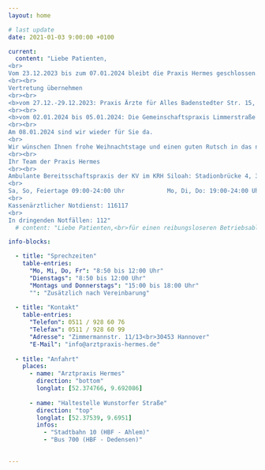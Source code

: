 ```yaml
---
layout: home 

# last update
date: 2021-01-03 9:00:00 +0100

current:
  content: "Liebe Patienten,
<br>
Vom 23.12.2023 bis zum 07.01.2024 bleibt die Praxis Hermes geschlossen.
<br><br>
Vertretung übernehmen
<br><br>
<b>vom 27.12.-29.12.2023: Praxis Ärzte für Alles Badenstedter Str. 15, 0511/440974 und die Praxis Lautenschlager, Lindener Marktplatz 2, 0511/3949970</b>
<br><br>
<b>vom 02.01.2024 bis 05.01.2024: Die Gemeinschaftspraxis Limmerstraße 78, 0511/31010080 und die Praxis Lautenschlager, Lindener Marktplatz 2, 0511/3949970</b>
<br><br>
Am 08.01.2024 sind wir wieder für Sie da.
<br>
Wir wünschen Ihnen frohe Weihnachtstage und einen guten Rutsch in das neue Jahr!
<br><br>
Ihr Team der Praxis Hermes
<br><br>
Ambulante Bereitsschaftspraxis der KV im KRH Siloah: Stadionbrücke 4, 30459 Hannover
<br>
Sa, So, Feiertage 09:00-24:00 Uhr            Mo, Di, Do: 19:00-24:00 Uhr            Mi, Fr: 16:00 – 24:00 Uhr
<br>
Kassenärztlicher Notdienst: 116117
<br>
In dringenden Notfällen: 112"
  # content: "Liebe Patienten,<br>für einen reibungsloseren Betriebsablauf, sowohl für Sie als auch für uns als Praxisteam, können wir<br><b>Patienten ohne Termin nur noch bis 10:00 Uhr annehmen.</b> Wir danken für Ihr Verständnis.<br>Ihr Team der Praxis Hermes"

info-blocks:

  - title: "Sprechzeiten"
    table-entries:
      "Mo, Mi, Do, Fr": "8:50 bis 12:00 Uhr"
      "Dienstags": "8:50 bis 12:00 Uhr"
      "Montags und Donnerstags": "15:00 bis 18:00 Uhr"
      "": "Zusätzlich nach Vereinbarung"
  
  - title: "Kontakt"
    table-entries:
      "Telefon": 0511 / 928 60 76
      "Telefax": 0511 / 928 60 99
      "Adresse": "Zimmermannstr. 11/13<br>30453 Hannover"
      "E-Mail": "info@arztpraxis-hermes.de"
  
  - title: "Anfahrt"
    places:
      - name: "Arztpraxis Hermes"
        direction: "bottom"
        longlat: [52.374766, 9.692086]
      
      - name: "Haltestelle Wunstorfer Straße"
        direction: "top"
        longlat: [52.37539, 9.6951]
        infos:
          - "Stadtbahn 10 (HBF - Ahlem)"
          - "Bus 700 (HBF - Dedensen)"

      
---
```

